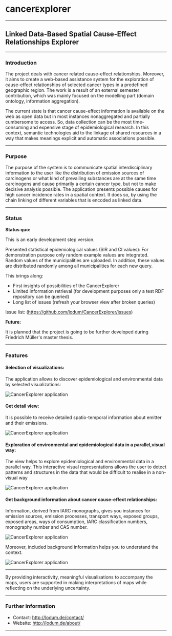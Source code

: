 # `C`ancer`E`xplorer

* * *
## Linked Data-Based Spatial Cause-Effect Relationships Explorer
* * *

### Introduction
The project deals with cancer related cause-effect relationships. Moreover, it aims to create a
web-based assistance system for the exploration of cause-effect relationships of selected cancer
types in a predefined geographic region.
The work is a result of an external semester contribution, which was mainly focused on the modelling part (domain ontology, information aggregation).

The current state is that cancer cause-effect information is available on the web as open data but in most instances nonaggregated
and partially cumbersome to access. So, data collection can be the most time-consuming and
expensive stage of epidemiological research. In this context, semantic technologies aid to the linkage of
shared resources in a way that makes meanings explicit and automatic associations possible.
* * *
### Purpose
The purpose of the system is to communicate spatial interdisciplinary information to the user like
the distribution of emission sources of carcinogens or what kind of prevailing substances are at the
same time carcinogens and cause primarily a certain cancer type, but not to make decisive analysis
possible.
The application presents possible causes for high cancer incidence rates in a spatial context. It does so, by
using the chain linking of different variables that is encoded as linked data.

* * *  
### Status

**Status quo:**

This is an early development step version.

Presented statistical epidemiological values (SIR and CI values):
For demonstration purpose only random example values are integrated.
Random values of the municipalities are uploaded. In addition, these values are distributed randomly among all municipalities for each new query.


This brings along:

- First insights of possibilities of the CancerExplorer
- Limited information retrieval (for development purposes only a test RDF repository can be queried) 
- Long list of issues (refresh your browser view after broken queries)

Issue list:
(https://github.com/lodum/CancerExplorer/issues)

**Future:**

It is planned that the project is going to be further developed during Friedrich Müller's master thesis.



* * *
### Features

#### Selection of visualizations:
The application allows to discover epidemiological and environmental data by selected visualizations:

![CancerExplorer application][1]

#### Get detail view:
It is possible to receive detailed spatio-temporal information about emitter and their emissions.

![CancerExplorer application][2]

#### Exploration of environmental and epidemiological data in a parallel,visual way:
The view helps to explore epidemiological and environmental data in a parallel way.
This interactive visual representations allows the user to detect patterns and structures in the
data that would be difficult to realise in a non-visual way

![CancerExplorer application][3]


#### Get background information about cancer cause-effect relationships:
Information, derived from IARC monographs, gives you instances for emission sources, emission processes, transport ways, exposed groups,
exposed areas, ways of consumption, IARC classification numbers, monography number and CAS number.

![CancerExplorer application][4]



Moreover, included background information helps you to understand the context.



![CancerExplorer application][5]






* * *
By providing interactivity, meaningful visualisations to accompany the
maps, users are supported in making interpretations of maps while reflecting on the underlying
uncertainty.

* * *
### Further information
- Contact: http://lodum.de/contact/
- Website: http://lodum.de/about/

-----

[1]: https://github.com/lodum/CancerExplorer/blob/master/web%20application/libraries/Images/screenshot_overview.png 
[2]: https://github.com/lodum/CancerExplorer/blob/master/web%20application/libraries/Images/screenshot_overview2.png 
[3]: https://github.com/lodum/CancerExplorer/blob/master/web%20application/libraries/Images/explorer.gif
[4]: https://github.com/lodum/CancerExplorer/blob/master/web%20application/libraries/Images/background_details.png
[5]: https://github.com/lodum/CancerExplorer/blob/master/web%20application/libraries/Images/background_tooltips.png